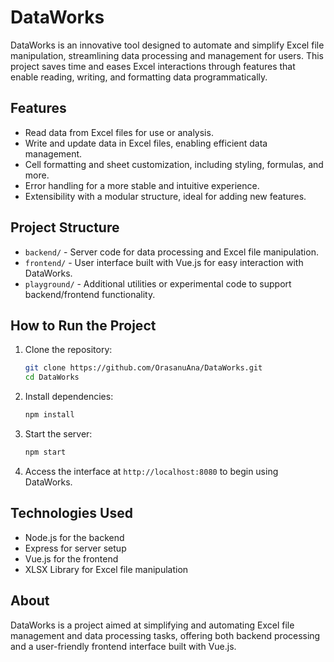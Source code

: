 # DataWorks

DataWorks is an innovative tool designed to automate and simplify Excel file manipulation, streamlining data processing and management for users. This project saves time and eases Excel interactions through features that enable reading, writing, and formatting data programmatically.

## Features

- Read data from Excel files for use or analysis.
- Write and update data in Excel files, enabling efficient data management.
- Cell formatting and sheet customization, including styling, formulas, and more.
- Error handling for a more stable and intuitive experience.
- Extensibility with a modular structure, ideal for adding new features.

## Project Structure

- `backend/` - Server code for data processing and Excel file manipulation.
- `frontend/` - User interface built with Vue.js for easy interaction with DataWorks.
- `playground/` - Additional utilities or experimental code to support backend/frontend functionality.

## How to Run the Project

1. Clone the repository:

    ```bash
    git clone https://github.com/OrasanuAna/DataWorks.git
    cd DataWorks
    ```

2. Install dependencies:

    ```bash
    npm install
    ```

3. Start the server:

    ```bash
    npm start
    ```

4. Access the interface at `http://localhost:8080` to begin using DataWorks.

## Technologies Used

- Node.js for the backend
- Express for server setup
- Vue.js for the frontend
- XLSX Library for Excel file manipulation

## About

DataWorks is a project aimed at simplifying and automating Excel file management and data processing tasks, offering both backend processing and a user-friendly frontend interface built with Vue.js.

